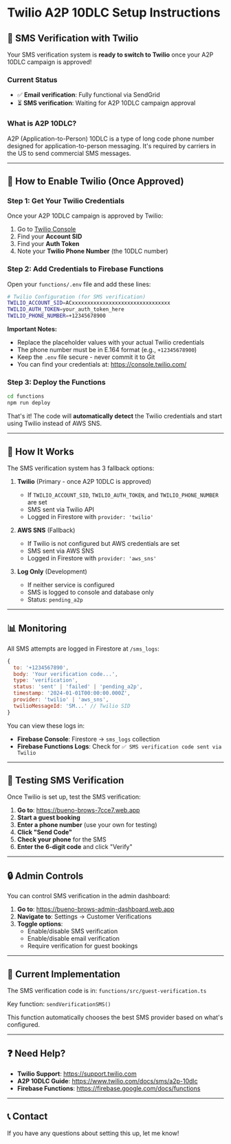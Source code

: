 # Twilio A2P 10DLC Setup Instructions

## 📱 SMS Verification with Twilio

Your SMS verification system is **ready to switch to Twilio** once your A2P 10DLC campaign is approved!

### Current Status
- ✅ **Email verification**: Fully functional via SendGrid
- ⏳ **SMS verification**: Waiting for A2P 10DLC campaign approval

### What is A2P 10DLC?
A2P (Application-to-Person) 10DLC is a type of long code phone number designed for application-to-person messaging. It's required by carriers in the US to send commercial SMS messages.

---

## 🚀 How to Enable Twilio (Once Approved)

### Step 1: Get Your Twilio Credentials
Once your A2P 10DLC campaign is approved by Twilio:

1. Go to [Twilio Console](https://console.twilio.com/)
2. Find your **Account SID**
3. Find your **Auth Token**
4. Note your **Twilio Phone Number** (the 10DLC number)

### Step 2: Add Credentials to Firebase Functions

Open your `functions/.env` file and add these lines:

```bash
# Twilio Configuration (for SMS verification)
TWILIO_ACCOUNT_SID=ACxxxxxxxxxxxxxxxxxxxxxxxxxxxxxxxx
TWILIO_AUTH_TOKEN=your_auth_token_here
TWILIO_PHONE_NUMBER=+12345678900
```

**Important Notes:**
- Replace the placeholder values with your actual Twilio credentials
- The phone number must be in E.164 format (e.g., `+12345678900`)
- Keep the `.env` file secure - never commit it to Git
- You can find your credentials at: https://console.twilio.com/

### Step 3: Deploy the Functions

```bash
cd functions
npm run deploy
```

That's it! The code will **automatically detect** the Twilio credentials and start using Twilio instead of AWS SNS.

---

## 🔄 How It Works

The SMS verification system has 3 fallback options:

1. **Twilio** (Primary - once A2P 10DLC is approved)
   - If `TWILIO_ACCOUNT_SID`, `TWILIO_AUTH_TOKEN`, and `TWILIO_PHONE_NUMBER` are set
   - SMS sent via Twilio API
   - Logged in Firestore with `provider: 'twilio'`

2. **AWS SNS** (Fallback)
   - If Twilio is not configured but AWS credentials are set
   - SMS sent via AWS SNS
   - Logged in Firestore with `provider: 'aws_sns'`

3. **Log Only** (Development)
   - If neither service is configured
   - SMS is logged to console and database only
   - Status: `pending_a2p`

---

## 📊 Monitoring

All SMS attempts are logged in Firestore at `/sms_logs`:

```javascript
{
  to: '+1234567890',
  body: 'Your verification code...',
  type: 'verification',
  status: 'sent' | 'failed' | 'pending_a2p',
  timestamp: '2024-01-01T00:00:00.000Z',
  provider: 'twilio' | 'aws_sns',
  twilioMessageId: 'SM...' // Twilio SID
}
```

You can view these logs in:
- **Firebase Console**: Firestore → `sms_logs` collection
- **Firebase Functions Logs**: Check for `✅ SMS verification code sent via Twilio`

---

## 🧪 Testing SMS Verification

Once Twilio is set up, test the SMS verification:

1. **Go to**: https://bueno-brows-7cce7.web.app
2. **Start a guest booking**
3. **Enter a phone number** (use your own for testing)
4. **Click "Send Code"**
5. **Check your phone** for the SMS
6. **Enter the 6-digit code** and click "Verify"

---

## 🔒 Admin Controls

You can control SMS verification in the admin dashboard:

1. **Go to**: https://bueno-brows-admin-dashboard.web.app
2. **Navigate to**: Settings → Customer Verifications
3. **Toggle options**:
   - Enable/disable SMS verification
   - Enable/disable email verification
   - Require verification for guest bookings

---

## 📝 Current Implementation

The SMS verification code is in: `functions/src/guest-verification.ts`

Key function: `sendVerificationSMS()`

This function automatically chooses the best SMS provider based on what's configured.

---

## ❓ Need Help?

- **Twilio Support**: https://support.twilio.com
- **A2P 10DLC Guide**: https://www.twilio.com/docs/sms/a2p-10dlc
- **Firebase Functions**: https://firebase.google.com/docs/functions

---

## 📞 Contact

If you have any questions about setting this up, let me know!

